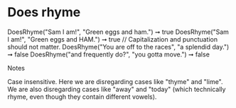 # Does rhyme 

DoesRhyme("Sam I am!", "Green eggs and ham.") ➞ true
DoesRhyme("Sam I am!", "Green eggs and HAM.") ➞ true
// Capitalization and punctuation should not matter.
DoesRhyme("You are off to the races", "a splendid day.") ➞ false
DoesRhyme("and frequently do?", "you gotta move.") ➞ false

Notes


	
Case insensitive.
	Here we are disregarding cases like "thyme" and "lime".
	We are also disregarding cases like "away" and "today" (which technically rhyme, even though they contain different vowels).
